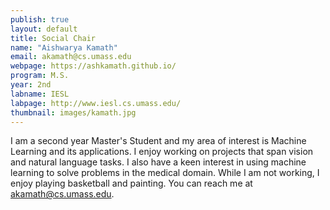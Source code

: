 ```yaml
---
publish: true
layout: default
title: Social Chair
name: "Aishwarya Kamath"
email: akamath@cs.umass.edu
webpage: https://ashkamath.github.io/
program: M.S.
year: 2nd
labname: IESL
labpage: http://www.iesl.cs.umass.edu/
thumbnail: images/kamath.jpg
---
```

I am a second year Master's Student and my area of interest is Machine Learning and its applications. I enjoy working on projects that span vision and natural language tasks. I also have a keen interest in using machine learning to solve problems in the medical domain.
While I am not working, I enjoy playing basketball and painting. You can reach me at akamath@cs.umass.edu.
